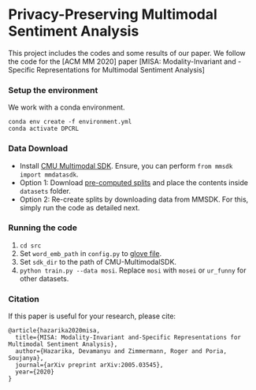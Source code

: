 # Privacy-Preserving Multimodal Sentiment Analysis
This project includes the codes and some results of our paper.
We follow the code for the [ACM MM 2020] paper [MISA: Modality-Invariant and -Specific Representations for Multimodal Sentiment Analysis]

### Setup the environment

We work with a conda environment.

```
conda env create -f environment.yml
conda activate DPCRL
```

### Data Download

- Install [CMU Multimodal SDK](https://github.com/A2Zadeh/CMU-MultimodalSDK). Ensure, you can perform ```from mmsdk import mmdatasdk```.    
- Option 1: Download [pre-computed splits](https://drive.google.com/drive/folders/1IBwWNH0XjPnZWaAlP1U2tIJH6Rb3noMI?usp=sharing) and place the contents inside ```datasets``` folder.     
- Option 2: Re-create splits by downloading data from MMSDK. For this, simply run the code as detailed next.

### Running the code

1. ```cd src```
2. Set ```word_emb_path``` in ```config.py``` to [glove file](http://nlp.stanford.edu/data/glove.840B.300d.zip).
3. Set ```sdk_dir``` to the path of CMU-MultimodalSDK.
2. ```python train.py --data mosi```. Replace ```mosi``` with ```mosei``` or ```ur_funny``` for other datasets.

### Citation

If this paper is useful for your research, please cite:

```
@article{hazarika2020misa,
  title={MISA: Modality-Invariant and-Specific Representations for Multimodal Sentiment Analysis},
  author={Hazarika, Devamanyu and Zimmermann, Roger and Poria, Soujanya},
  journal={arXiv preprint arXiv:2005.03545},
  year={2020}
}
```
